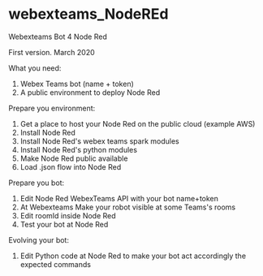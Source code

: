 # webexteams_NodeREd
Webexteams Bot 4 Node Red

First version. March 2020

What you need:
1) Webex Teams bot (name + token)
2) A public environment to deploy Node Red

Prepare you environment:
1) Get a place to host your Node Red on the public cloud (example AWS)
2) Install Node Red
3) Install Node Red's webex teams spark modules
4) Install Node Red's python modules
5) Make Node Red public available
6) Load .json flow into Node Red

Prepare you bot:
1) Edit Node Red WebexTeams API with your bot name+token
2) At Webexteams Make your robot visible at some Teams's rooms
3) Edit roomId inside Node Red
4) Test your bot at Node Red

Evolving your bot:
1) Edit Python code at Node Red to make your bot act accordingly the expected commands
